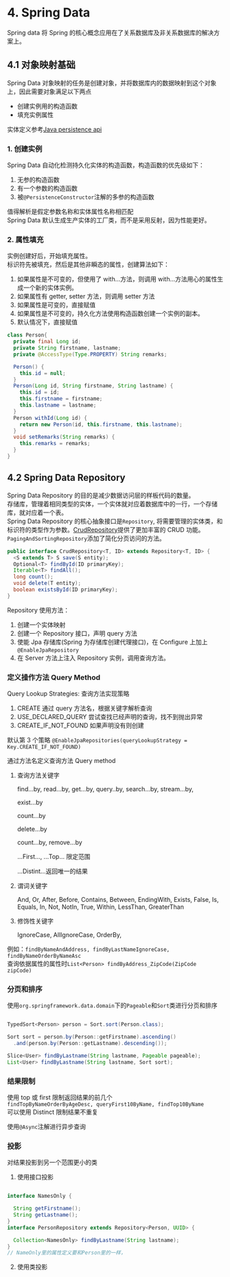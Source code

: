 # 4. Spring Data

Spring data 将 Spring 的核心概念应用在了关系数据库及非关系数据库的解决方案上。

## 4.1 对象映射基础

Spring Data 对象映射的任务是创建对象，并将数据库内的数据映射到这个对象上，因此需要对象满足以下两点

- 创建实例用的构造函数
- 填充实例属性

实体定义参考[Java persistence api](../JavaEE/11.JPA.md)

### 1. 创建实例

Spring Data 自动化检测持久化实体的构造函数，构造函数的优先级如下：

1. 无参的构造函数
2. 有一个参数的构造函数
3. 被`@PersistenceConstructor`注解的多参的构造函数

值得解析是假定参数名称和实体属性名称相匹配  
Spring Data 默认生成生产实体的工厂类，而不是采用反射，因为性能更好。

### 2. 属性填充

实例创建好后，开始填充属性。  
标识符先被填充，然后是其他非瞬态的属性，创建算法如下：

1. 如果属性是不可变的，但使用了 with...方法，则调用 with...方法用心的属性生成一个新的实体实例。
2. 如果属性有 getter, setter 方法，则调用 setter 方法
3. 如果属性是可变的，直接赋值
4. 如果属性是不可变的，持久化方法使用构造函数创建一个实例的副本。
5. 默认情况下，直接赋值

```java
class Person{
  private final Long id;
  private String firstname, lastname;
  private @AccessType(Type.PROPERTY) String remarks;

  Person() {
    this.id = null;
  }
  Person(Long id, String firstname, String lastname) {
    this.id = id;
    this.firstname = firstname;
    this.lastname = lastname;
  }
  Person withId(Long id) {
    return new Person(id, this.firstname, this.lastname);
  }
  void setRemarks(String remarks) {
    this.remarks = remarks;
  }
}
```

## 4.2 Spring Data Repository

Spring Data Repository 的目的是减少数据访问层的样板代码的数量。  
存储库，管理着相同类型的实体，一个实体就对应着数据库中的一行，一个存储库，就对应着一个表。  
Spring Data Repository 的核心抽象接口是`Repository`, 将需要管理的实体类，和标识符的类型作为参数。[CrudRepository](https://docs.spring.io/spring-data/commons/docs/current/api/org/springframework/data/repository/CrudRepository.html)提供了更加丰富的 CRUD 功能。  
`PagingAndSortingRepository`添加了简化分页访问的方法。

```java
public interface CrudRepository<T, ID> extends Repository<T, ID> {
  <S extends T> S save(S entity);
  Optional<T> findById(ID primaryKey);
  Iterable<T> findAll();
  long count();
  void delete(T entity);
  boolean existsById(ID primaryKey);
}
```

Repository 使用方法：

1. 创建一个实体映射
2. 创建一个 Repository 接口，声明 query 方法
3. 使能 Jpa 存储库(Spring 为存储库创建代理接口)，在 Configure 上加上`@EnableJpaRepository`
4. 在 Server 方法上注入 Repository 实例，调用查询方法。

### 定义操作方法 Query Method

Query Lookup Strategies: 查询方法实现策略

1. CREATE 通过 query 方法名，根据关键字解析查询
2. USE_DECLARED_QUERY 尝试查找已经声明的查询，找不到抛出异常
3. CREATE_IF_NOT_FOUND 如果声明没有则创建

默认第 3 个策略 `@EnableJpaRepositories(queryLookupStrategy = Key.CREATE_IF_NOT_FOUND) `

通过方法名定义查询方法 Query method

1. 查询方法关键字

   find...by, read...by, get...by, query..by, search...by, stream...by,

   exist...by

   count...by

   delete...by

   count...by, remove...by

   ...First<number>..., ...Top<number>... 限定范围

   ...Distint...返回唯一的结果

2. 谓词关键字

   And, Or, After, Before, Contains, Between, EndingWith, Exists, False, Is, Equals, In, Not, NotIn, True, Within, LessThan, GreaterThan

3. 修饰性关键字

   IgnoreCase, AllIgnoreCase, OrderBy,

例如：`findByNameAndAddress, findByLastNameIgnoreCase, findByNameOrderByNameAsc`  
查询依据属性的属性时`List<Person> findByAddress_ZipCode(ZipCode zipCode)`

### 分页和排序

使用`org.springframework.data.domain`下的`Pageable`和`Sort`类进行分页和排序

```java

TypedSort<Person> person = Sort.sort(Person.class);

Sort sort = person.by(Person::getFirstname).ascending()
  .and(person.by(Person::getLastname).descending());

Slice<User> findByLastname(String lastname, Pageable pageable);
List<User> findByLastname(String lastname, Sort sort);

```

### 结果限制

使用 top 或 first 限制返回结果的前几个  
`findTopByNameOrderByAgeDesc, queryFirst10ByName, findTop10ByName`  
可以使用 Distinct 限制结果不重复

使用`@Async`注解进行异步查询

### 投影

对结果投影到另一个范围更小的类

1. 使用接口投影

```java

interface NamesOnly {

  String getFirstname();
  String getLastname();
}
interface PersonRepository extends Repository<Person, UUID> {

  Collection<NamesOnly> findByLastname(String lastname);
}
// NameOnly里的属性定义要和Person里的一样，
```

2. 使用类投影

```java

```
